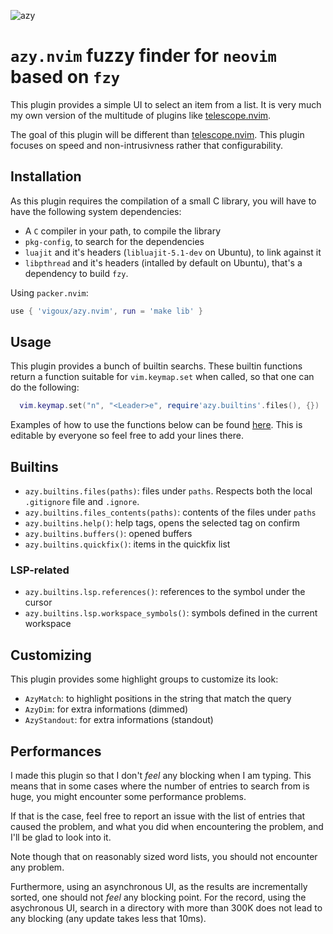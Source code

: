 ![azy](https://user-images.githubusercontent.com/39092278/190636426-0e94f07f-94a2-4226-90d8-425cfa0c38eb.gif)

# `azy.nvim` fuzzy finder for `neovim` based on `fzy`

This plugin provides a simple UI to select an item from a list.
It is very much my own version of the multitude of plugins like
[telescope.nvim].

The goal of this plugin will be different than [telescope.nvim]. This
plugin focuses on speed and non-intrusivness rather that
configurability.

## Installation

As this plugin requires the compilation of a small C library, you will
have to have the following system dependencies:
- A `C` compiler in your path, to compile the library
- `pkg-config`, to search for the dependencies
- `luajit` and it's headers (`libluajit-5.1-dev` on Ubuntu), to
  link against it
- `libpthread` and it's headers (intalled by default on Ubuntu),
  that's a dependency to build `fzy`.

Using `packer.nvim`:

```lua
use { 'vigoux/azy.nvim', run = 'make lib' }
```

## Usage

This plugin provides a bunch of builtin searchs.
These builtin functions return a function suitable for
`vim.keymap.set` when called, so that one can do the following:
```lua
  vim.keymap.set("n", "<Leader>e", require'azy.builtins'.files(), {})
```

Examples of how to use the functions below can be found
[here](https://github.com/vigoux/azy.nvim/wiki/Examples). This is
editable by everyone so feel free to add your lines there.

## Builtins

- `azy.builtins.files(paths)`: files under `paths`. Respects both the local `.gitignore` file and `.ignore`.
- `azy.builtins.files_contents(paths)`: contents of the files under `paths`
- `azy.builtins.help()`: help tags, opens the selected tag on confirm
- `azy.builtins.buffers()`: opened buffers
- `azy.builtins.quickfix()`: items in the quickfix list

### LSP-related

- `azy.builtins.lsp.references()`: references to the symbol under the cursor
- `azy.builtins.lsp.workspace_symbols()`: symbols defined in the current workspace

## Customizing

This plugin provides some highlight groups to customize its look:
- `AzyMatch`: to highlight positions in the string that match the
  query
- `AzyDim`: for extra informations (dimmed)
- `AzyStandout`: for extra informations (standout)

## Performances

I made this plugin so that I don't _feel_ any blocking when I am
typing. This means that in some cases where the number of entries to
search from is huge, you might encounter some performance problems.

If that is the case, feel free to report an issue with the list of
entries that caused the problem, and what you did when encountering
the problem, and I'll be glad to look into it.

Note though that on reasonably sized word lists, you
should not encounter any problem.

Furthermore, using an asynchronous UI, as the results are
incrementally sorted, one should not _feel_ any blocking point.
For the record, using the asychronous UI, search in a directory with
more than 300K does not lead to any blocking (any update takes less
that 10ms).

[telescope.nvim]: https://github.com/nvim-telescope/telescope.nvim
